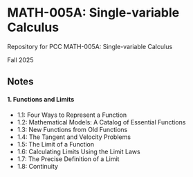 # MATH-005A: Single-variable Calculus
Repository for PCC MATH-005A: Single-variable Calculus

Fall 2025

## Notes
#### 1. Functions and Limits
- 1.1: Four Ways to Represent a Function
- 1.2: Mathematical Models: A Catalog of Essential Functions
- 1.3: New Functions from Old Functions
- 1.4: The Tangent and Velocity Problems
- 1.5: The Limit of a Function
- 1.6: Calculating Limits Using the Limit Laws
- 1.7: The Precise Definition of a Limit
- 1.8: Continuity

